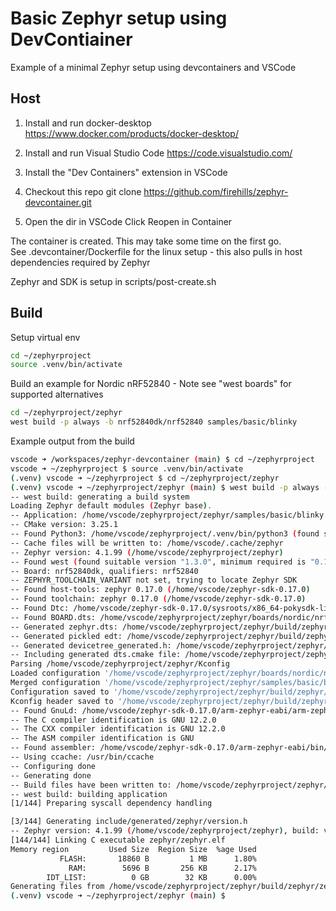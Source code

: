 # Basic Zephyr setup using DevContiainer

Example of a minimal Zephyr setup using devcontainers and VSCode

## Host 

1. Install and run docker-desktop
https://www.docker.com/products/docker-desktop/

2. Install and run Visual Studio Code
https://code.visualstudio.com/

3. Install the "Dev Containers" extension in VSCode

4. Checkout this repo 
git clone https://github.com/firehills/zephyr-devcontainer.git

5. Open the dir in VSCode
Click Reopen in Container

The container is created. This may take some time on the first go.  
See .devcontainer/Dockerfile for the linux setup - this also pulls in host dependencies required by Zephyr

Zephyr and SDK is setup in scripts/post-create.sh


## Build

Setup virtual env
```sh
cd ~/zephyrproject
source .venv/bin/activate
```

Build an example for Nordic nRF52840 - Note see "west boards" for supported alternatives
```sh
cd ~/zephyrproject/zephyr
west build -p always -b nrf52840dk/nrf52840 samples/basic/blinky
```

Example output from the build 
```sh
vscode ➜ /workspaces/zephyr-devcontainer (main) $ cd ~/zephyrproject
vscode ➜ ~/zephyrproject $ source .venv/bin/activate
(.venv) vscode ➜ ~/zephyrproject $ cd ~/zephyrproject/zephyr
(.venv) vscode ➜ ~/zephyrproject/zephyr (main) $ west build -p always -b nrf52840dk/nrf52840 samples/basic/blinky
-- west build: generating a build system
Loading Zephyr default modules (Zephyr base).
-- Application: /home/vscode/zephyrproject/zephyr/samples/basic/blinky
-- CMake version: 3.25.1
-- Found Python3: /home/vscode/zephyrproject/.venv/bin/python3 (found suitable version "3.12.9", minimum required is "3.10") found components: Interpreter 
-- Cache files will be written to: /home/vscode/.cache/zephyr
-- Zephyr version: 4.1.99 (/home/vscode/zephyrproject/zephyr)
-- Found west (found suitable version "1.3.0", minimum required is "0.14.0")
-- Board: nrf52840dk, qualifiers: nrf52840
-- ZEPHYR_TOOLCHAIN_VARIANT not set, trying to locate Zephyr SDK
-- Found host-tools: zephyr 0.17.0 (/home/vscode/zephyr-sdk-0.17.0)
-- Found toolchain: zephyr 0.17.0 (/home/vscode/zephyr-sdk-0.17.0)
-- Found Dtc: /home/vscode/zephyr-sdk-0.17.0/sysroots/x86_64-pokysdk-linux/usr/bin/dtc (found suitable version "1.6.0", minimum required is "1.4.6") 
-- Found BOARD.dts: /home/vscode/zephyrproject/zephyr/boards/nordic/nrf52840dk/nrf52840dk_nrf52840.dts
-- Generated zephyr.dts: /home/vscode/zephyrproject/zephyr/build/zephyr/zephyr.dts
-- Generated pickled edt: /home/vscode/zephyrproject/zephyr/build/zephyr/edt.pickle
-- Generated devicetree_generated.h: /home/vscode/zephyrproject/zephyr/build/zephyr/include/generated/zephyr/devicetree_generated.h
-- Including generated dts.cmake file: /home/vscode/zephyrproject/zephyr/build/zephyr/dts.cmake
Parsing /home/vscode/zephyrproject/zephyr/Kconfig
Loaded configuration '/home/vscode/zephyrproject/zephyr/boards/nordic/nrf52840dk/nrf52840dk_nrf52840_defconfig'
Merged configuration '/home/vscode/zephyrproject/zephyr/samples/basic/blinky/prj.conf'
Configuration saved to '/home/vscode/zephyrproject/zephyr/build/zephyr/.config'
Kconfig header saved to '/home/vscode/zephyrproject/zephyr/build/zephyr/include/generated/zephyr/autoconf.h'
-- Found GnuLd: /home/vscode/zephyr-sdk-0.17.0/arm-zephyr-eabi/arm-zephyr-eabi/bin/ld.bfd (found version "2.38") 
-- The C compiler identification is GNU 12.2.0
-- The CXX compiler identification is GNU 12.2.0
-- The ASM compiler identification is GNU
-- Found assembler: /home/vscode/zephyr-sdk-0.17.0/arm-zephyr-eabi/bin/arm-zephyr-eabi-gcc
-- Using ccache: /usr/bin/ccache
-- Configuring done
-- Generating done
-- Build files have been written to: /home/vscode/zephyrproject/zephyr/build
-- west build: building application
[1/144] Preparing syscall dependency handling

[3/144] Generating include/generated/zephyr/version.h
-- Zephyr version: 4.1.99 (/home/vscode/zephyrproject/zephyr), build: v4.1.0-2563-g90cd350c5a4a
[144/144] Linking C executable zephyr/zephyr.elf
Memory region         Used Size  Region Size  %age Used
           FLASH:       18860 B         1 MB      1.80%
             RAM:        5696 B       256 KB      2.17%
        IDT_LIST:          0 GB        32 KB      0.00%
Generating files from /home/vscode/zephyrproject/zephyr/build/zephyr/zephyr.elf for board: nrf52840dk
(.venv) vscode ➜ ~/zephyrproject/zephyr (main) $ 
```